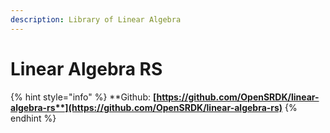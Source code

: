 ```yaml
---
description: Library of Linear Algebra
---
```


# Linear Algebra RS

{% hint style="info" %}
**Github: **[**https://github.com/OpenSRDK/linear-algebra-rs**](https://github.com/OpenSRDK/linear-algebra-rs)****
{% endhint %}
